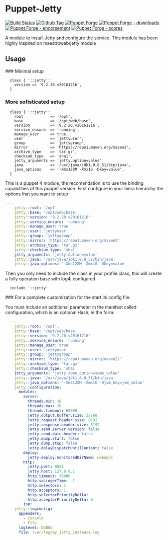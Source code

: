 # Puppet-Jetty 
[![Build Status](https://travis-ci.org/jjuarez/puppet-jetty.svg?branch=master)](https://travis-ci.org/jjuarez/puppet-jetty)
[![Github Tag](https://img.shields.io/github/tag/jjuarez/puppet-jetty.svg)](https://github.com/jjuarez/puppet-jetty)
[![Puppet Forge](https://img.shields.io/puppetforge/v/jjuarez/puppet-jetty.svg)](https://forge.puppetlabs.com/jjuarez/puppet-jetty)
[![Puppet Forge - downloads](https://img.shields.io/puppetforge/dt/jjuarez/puppet-jetty.svg)](https://forge.puppetlabs.com/jjuarez/puppet-jetty)
[![Puppet Forge - endorsement](https://img.shields.io/puppetforge/e/jjuarez/puppet-jetty.svg)](https://forge.puppetlabs.com/jjuarez/puppet-jetty)
[![Puppet Forge - scores](https://img.shields.io/puppetforge/f/jjuarez/puppet-jetty.svg)](https://forge.puppetlabs.com/jjuarez/puppet-jetty)

A module to install Jetty and configure the service. This module has been highly inspired on maestroweb/jetty module

## Usage

### Minimal setup

```puppet
  class { '::jetty':
    version => '9.2.20.v20161216',
  }
```

### More sofisticated setup

```puppet
  class { '::jetty':
    root            => '/opt',
    base            => '/opt/web/base',
    version         => '9.2.20.v20161216',
    service_ensure  => 'running',
    manage_user     => true,
    user            => 'jettyuser',
    group           => 'jettygroup',
    mirror          => 'https://repo1.maven.org/maven2',
    archive_type    => 'tar.gz',
    checksum_type   => 'sha1',
    jetty_arguments => 'jetty.option=value'
    java            => '/usr/java/jdk1.8.0_51/bin/java',
    java_options    => '-Xms128M -Xmx1G -Dkey=value',
  }
```

This is a puppet 4 module, the recomendation is to use the binding capabilities of this puppet version. First configure in your hiera hierarchy the options that you want to setup

```yaml
---
    jetty::root: '/opt'
    jetty::base: '/opt/web/base'
    jetty::version: '9.2.20.v20161216'
    jetty::service_ensure: 'running'
    jetty::manage_user: true
    jetty::user: 'jettyuser'
    jetty::group: 'jettygroup'
    jetty::mirror: 'https://repo1.maven.org/maven2'
    jetty::archive_type: 'tar.gz'
    jetty::checksum_type: 'sha1'
    jetty_arguments: 'jetty.option=value'
    jetty::java: '/usr/java/jdk1.8.0_51/bin/java'
    jetty::java_options: '-Xms128M -Xmx1G -Dkey=value
```

Then you only need to include the class in your profile class, this will create a fully operation base with log4j configured 

```puppet
  include '::jetty'
```

### For a complete customization for the start.ini config file.

You must include an additional parameter in the manifest called configuration, which is an optional Hash, in the form:

```yaml
  ---
    jetty::root: '/opt',
    jetty::base: '/opt/web/base'
    jetty::version: '9.2.20.v20161216'
    jetty::service_ensure: 'running'
    jetty::manage_user: true
    jetty::user: 'jettyuser'
    jetty::group: 'jettygroup'
    jetty::mirror: 'https://repo1.maven.org/maven2/'
    jetty::archive_type: 'tar.gz'
    jetty::checksum_type: 'sha1'
    jetty_arguments: 'jetty.some_option=some_value'
    jetty::java: '/usr/java/jdk1.8.0_51/bin/java'
    jetty::java_options: '-Xms128M -Xmx1G -Djvm_key=jvm_value'
    jetty::configuration:
      modules:
        server:
          threads.min: 10
          threads.max: 20
          threads.timeout: 60000
          jetty.output.buffer.size: 32768
          jetty.request.header.size: 8192
          jetty.response.header.size: 8192
          jetty.send.server.version: false
          jetty.send.date.header: false
          jetty.dump.start: false
          jetty.dump.stop: false
          jetty.delayDispatchUntilContent: false
        deploy:
          jetty.deploy.monitoredDirName: webapps
        http:
          jetty.port: 8081
          jetty.host: 127.0.0.1
          http.timeout: 30000
          http.soLingerTime: -1
          http.selectors: 1
          http.acceptors: 1
          http.selectorPriorityDelta: 
          http.acceptorPriorityDelta: 0
        jsp:
    jetty::logconfig:
      appenders:
        - Console
        - File
      loglevel: DEBUG
      file: /var/log/my_jetty_instance.log
```

